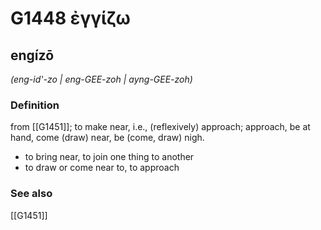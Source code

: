 # G1448 ἐγγίζω

## engízō

_(eng-id'-zo | eng-GEE-zoh | ayng-GEE-zoh)_

### Definition

from [[G1451]]; to make near, i.e., (reflexively) approach; approach, be at hand, come (draw) near, be (come, draw) nigh.

- to bring near, to join one thing to another
- to draw or come near to, to approach

### See also

[[G1451]]


